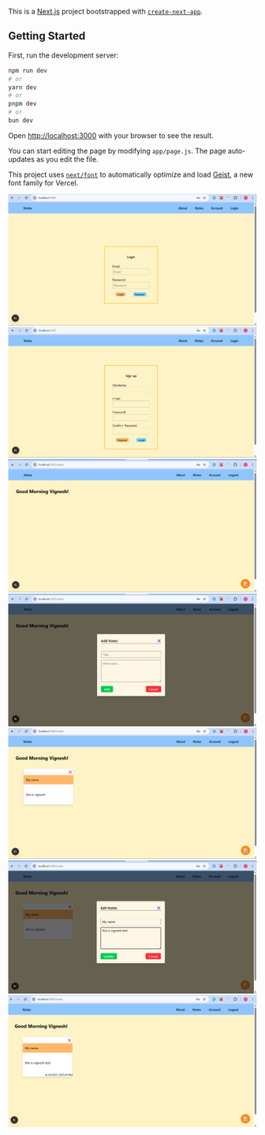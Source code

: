 This is a [Next.js](https://nextjs.org) project bootstrapped with [`create-next-app`](https://github.com/vercel/next.js/tree/canary/packages/create-next-app).


## Getting Started

First, run the development server:

```bash
npm run dev
# or
yarn dev
# or
pnpm dev
# or
bun dev
```

Open [http://localhost:3000](http://localhost:3000) with your browser to see the result.

You can start editing the page by modifying `app/page.js`. The page auto-updates as you edit the file.

This project uses [`next/font`](https://nextjs.org/docs/app/building-your-application/optimizing/fonts) to automatically optimize and load [Geist](https://vercel.com/font), a new font family for Vercel.


![image alt](https://github.com/vignesh-vic/Keep_notes-Ass/blob/fa6a6eefaa96761202fbcf686e778fd5c49f6de5/Screenshot%202025-06-10%20200409.png)
![image alt](https://github.com/vignesh-vic/Keep_notes-Ass/blob/80bbc09e9c7e474434174a33551ae99527eae465/Screenshot%202025-06-10%20200420.png)
![image alt](https://github.com/vignesh-vic/Keep_notes-Ass/blob/80bbc09e9c7e474434174a33551ae99527eae465/Screenshot%202025-06-10%20200449.png)
![image alt](https://github.com/vignesh-vic/Keep_notes-Ass/blob/80bbc09e9c7e474434174a33551ae99527eae465/Screenshot%202025-06-10%20200500.png)
![image alt](https://github.com/vignesh-vic/Keep_notes-Ass/blob/80bbc09e9c7e474434174a33551ae99527eae465/Screenshot%202025-06-10%20200528.png)
![image alt](https://github.com/vignesh-vic/Keep_notes-Ass/blob/80bbc09e9c7e474434174a33551ae99527eae465/Screenshot%202025-06-10%20200544.png)
![image alt](https://github.com/vignesh-vic/Keep_notes-Ass/blob/80bbc09e9c7e474434174a33551ae99527eae465/Screenshot%202025-06-10%20200557.png)


